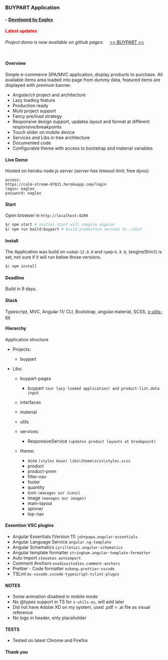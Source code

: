 ### BUYPART Application

#### - [ Developed by Eaglex ](http://eaglex.net)

#### <span style="color:red">Latest updates</span>

<i>Project demo is now available on github pages: &nbsp; &nbsp;</i>
[ >> BUYPART <<](https://eag1ex.github.io/buypart-app)

<br>

#### Overview

Simple e-commerce SPA/MVC application, display products to purchase. All available items area loaded into page from dummy data, featured items are displayed with premium banner.

- Angular/cli project and architecture
- Lazy loading feature
- Production ready
- Multi project support
- Fancy pre/load strategy
- Responsive design support, updates layout and format at different responsive/breakpoints
- Touch slider on mobile device
- Services and Libs in tree architecture
- Documented code
- Configurable theme with access to bootstrap and material variables

#### Live Demo

Hosted on heroku node.js server (_server has timeout limit_, free dyno):

```
access:
https://calm-stream-87021.herokuapp.com/login
login: eaglex
password: eaglex
```

#### Start

Open browser in `http://localhost:4200`

```sh
$/ npm start # initial start will compile angular
$/ npm run build:buypart # build production version to ./dist
```

#### Install

The Application was build on `node@~12.0.0` and `npm@~6.9.0`, {engineStrict} is set, not sure if it will run below those versions.

```sh
$/ npm install
```

#### Deadline

Build in 9 days.

#### Stack

Typescript, MVC, Angular 11/ CLI, Bootstrap, angular.material, SCSS, [ x-utils-es ](https://www.npmjs.com/package/x-utils-es)

#### Hierarchy

Application structure

- Projects:
  - buypart
- Libs:

  - buypart-pages
    - buypart `(our lazy loaded application) and product-list.data input `
  - interfaces
  - material
  - utils
  - services:

    - ResponsiveService `(updates product layouts at breakpoint)`

  - theme:
    - scss `(styles base) libs\theme\scss\styles.scss`
    - product
    - product-prem
    - filter-nav
    - footer
    - quantity
    - icon `(manages our icons)`
    - image `(manages our images)`
    - main-layout
    - spinner
    - top-nav

#### Essention VSC plugins

- Angular Essentials (Version 11) `johnpapa.angular-essentials`
- Angular Language Service `angular.ng-template`
- Angular Schematics `cyrilletuzi.angular-schematics`
- Angular template formatter `stringham.angular-template-formatter`
- Auto Import `steoates.autoimport`
- Comment Anchors `exodiusstudios.comment-anchors`
- Prettier - Code formatter `esbenp.prettier-vscode`
- TSLint `ms-vscode.vscode-typescript-tslint-plugin`

#### NOTES

- Some animation disabled in mobile mode
- No @types support in TS for `x-utils-es`, will add later
- Did not have Adobe XD on my system, used .pdf > .ai file as visual reference
- No logo in header, only placeholder

#### TESTS

- Tested on latest Chrome and Firefox

#### Thank you
